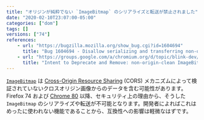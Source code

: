 ```yaml
---
title: "オリジンが純粋でない `ImageBitmap` のシリアライズと転送が禁止されました"
date: "2020-02-10T23:07:00-05:00"
categories: ["dom"]
tags: []
versions: ["74"]
references:
    - url: "https://bugzilla.mozilla.org/show_bug.cgi?id=1604694"
      title: "Bug 1604694 - Disallow serializing and transferring non-origin-clean ImageBitmap"
    - url: "https://groups.google.com/a/chromium.org/d/topic/blink-dev/Z1XdYf6SjDU/discussion"
      title: "Intent to Deprecate and Remove: non-origin-clean ImageBitmap serialization and transferring"
---
```

[`ImageBitmap`](https://developer.mozilla.org/docs/Web/API/ImageBitmap) は [Cross-Origin Resource Sharing](https://developer.mozilla.org/docs/Web/HTTP/CORS) (CORS) メカニズムによって検証されていないクロスオリジン画像からのデータを含む可能性があります。Firefox 74 および [Chrome 80](https://www.chromestatus.com/feature/5728790883860480) 以降、セキュリティ上の理由から、そうした `ImageBitmap` のシリアライズや転送が不可能となります。開発者によればこれはめったに使われない機能であることから、互換性への影響は軽微なはずです。
